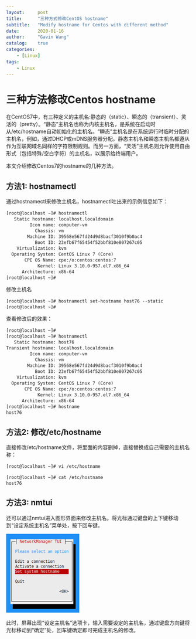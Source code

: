 ```yaml
---
layout:     post
title:      "三种方式修改CentOS hostname"
subtitle:   "Modify hostname for Centos with different method"
date:       2020-01-16
author:     "Gavin Wang"
catalog:    true
categories:
    - [Linux]
tags:
    - Linux
---
```


# 三种方法修改Centos hostname

在CentOS7中，有三种定义的主机名:静态的（static）、瞬态的（transient）、灵活的（pretty）。“静态”主机名也称为内核主机名，是系统在启动时从/etc/hostname自动初始化的主机名。“瞬态”主机名是在系统运行时临时分配的主机名，例如，通过DHCP或mDNS服务器分配。静态主机名和瞬态主机名都遵从作为互联网域名同样的字符限制规则。而另一方面，“灵活”主机名则允许使用自由形式（包括特殊/空白字符）的主机名，以展示给终端用户。

本文介绍修改Centos7的hostname的几种方法。

## 方法1: hostnamectl

通过hostnamectl来修改主机名，hostnamectl吐出来的示例信息如下：

```shell
[root@localhost ~]# hostnamectl
   Static hostname: localhost.localdomain
         Icon name: computer-vm
           Chassis: vm
        Machine ID: 39568e567fd24d9d8bacf3010f9b0ac4
           Boot ID: 23efb67f65454f52bbf810e807267c05
    Virtualization: kvm
  Operating System: CentOS Linux 7 (Core)
       CPE OS Name: cpe:/o:centos:centos:7
            Kernel: Linux 3.10.0-957.el7.x86_64
      Architecture: x86-64
[root@localhost ~]# 
```

修改主机名

```shell
[root@localhost ~]# hostnamectl set-hostname host76 --static
[root@localhost ~]# 
```

查看修改后的效果：

```shell
[root@localhost ~]# 
[root@localhost ~]# hostnamectl
   Static hostname: host76
Transient hostname: localhost.localdomain
         Icon name: computer-vm
           Chassis: vm
        Machine ID: 39568e567fd24d9d8bacf3010f9b0ac4
           Boot ID: 23efb67f65454f52bbf810e807267c05
    Virtualization: kvm
  Operating System: CentOS Linux 7 (Core)
       CPE OS Name: cpe:/o:centos:centos:7
            Kernel: Linux 3.10.0-957.el7.x86_64
      Architecture: x86-64
[root@localhost ~]# hostname
host76
```


## 方法2: 修改/etc/hostname

直接修改/etc/hostname文件，将里面的内容删掉，直接替换成自己需要的主机名称：

```shell
[root@localhost ~]# vi /etc/hostname
```

```shell
[root@localhost ~]# cat /etc/hostname 
host76
```

## 方法3: nmtui

还可以通过nmtui进入图形界面来修改主机名。将光标通过键盘的上下键移动到“设定系统主机名”菜单处，按下回车键。

<img class="shadow" src="/img/in-post/nmtui.png" width="200">

此时，屏幕出现“设定主机名”选项卡，输入需要设定的主机名，通过键盘方向键将光标移动到“确定”处，回车键确定即可完成主机名的修改。
